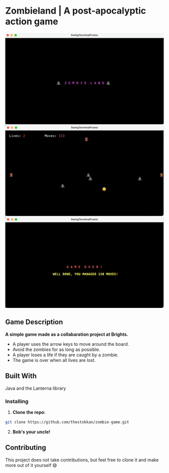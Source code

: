 # Zombieland | A post-apocalyptic action game



<img src="https://github.com/Zohla/screenshots/blob/main/Zombieland_openingScreen.png" alt="screenshot of game" width="600px">
<img src="https://github.com/Zohla/screenshots/blob/main/Zombieland_Gameplay.png" alt="screenshot of gameplay" width="600px">
<img src="https://github.com/Zohla/screenshots/blob/main/Zombieland_GameOver.png" alt="screenshot of game over screen" width="600px">


## Game Description
**A simple game made as a collabaration project at Brights.**

- A player uses the arrow keys to move around the board. 
- Avoid the zombies for as long as possible.
- A player loses a life if they are caught by a zombie.
- The game is over when all lives are lost.


## Built With

Java and the Lanterna library

### Installing

1. **Clone the repo**:

```bash
git clone https://github.com/thestokkan/zombie-game.git
```
2. **Bob's your uncle!**

## Contributing

This project does not take contributions, but feel free to clone it and make more out of it yourself 😄
